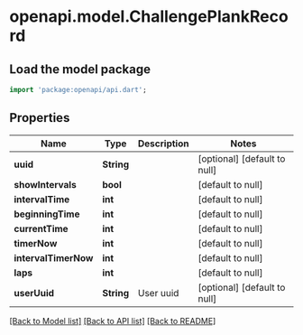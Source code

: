 # openapi.model.ChallengePlankRecord

## Load the model package
```dart
import 'package:openapi/api.dart';
```

## Properties
Name | Type | Description | Notes
------------ | ------------- | ------------- | -------------
**uuid** | **String** |  | [optional] [default to null]
**showIntervals** | **bool** |  | [default to null]
**intervalTime** | **int** |  | [default to null]
**beginningTime** | **int** |  | [default to null]
**currentTime** | **int** |  | [default to null]
**timerNow** | **int** |  | [default to null]
**intervalTimerNow** | **int** |  | [default to null]
**laps** | **int** |  | [default to null]
**userUuid** | **String** | User uuid | [optional] [default to null]

[[Back to Model list]](../README.md#documentation-for-models) [[Back to API list]](../README.md#documentation-for-api-endpoints) [[Back to README]](../README.md)


